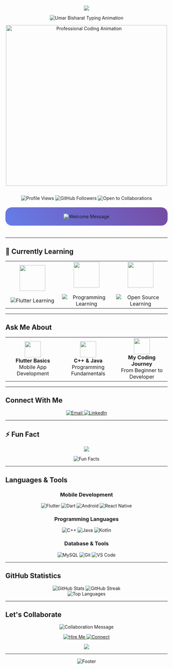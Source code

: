# <!-- Stunning Animated Header -->
<div align="center">
  <img src="https://capsule-render.vercel.app/api?type=waving&color=timeGradient&customColorList=12&height=150&section=header&text=Umar%20Bisharat&fontSize=50&fontColor=fff&animation=fadeIn&fontAlignY=35" />
</div>

<!-- Main Typing Animation -->
<p align="center">
  <img src="https://readme-typing-svg.herokuapp.com?font=Orbitron&weight=700&size=42&duration=2500&pause=800&color=00FF99&center=true&vCenter=true&width=800&height=80&lines=Hello+World!+I'm+Umar+Bisharat+✨;Software+Engineer+%26+Developer+💻;Flutter+%26+C%2B%2B+Enthusiast+🚀;Crafting+Beautiful+Mobile+Applications+📱;Passionate+Problem+Solver+🔥" alt="Umar Bisharat Typing Animation" />
</p>

<!-- Stunning Professional Animation -->
<p align="center">
  <img src="https://media.giphy.com/media/L1R1tvI9svkIWwpVYr/giphy.gif" width="500" alt="Professional Coding Animation" />
</p>

<!-- Animated Separator -->
<div align="center">
  <img src="https://user-images.githubusercontent.com/73097560/115834477-dbab4500-a447-11eb-908a-139a6edaec5c.gif" width="100%" height="2" />
</div>

<!-- Beautiful Badge Collection -->
<p align="center">
  <img src="https://komarev.com/ghpvc/?username=umarbisharat&style=for-the-badge&color=brightgreen&label=PROFILE+VIEWS" alt="Profile Views" />
  <img src="https://img.shields.io/github/followers/umarbisharat?label=FOLLOWERS&style=for-the-badge&color=blue" alt="GitHub Followers" />
  <img src="https://img.shields.io/badge/OPEN%20TO-COLLABORATIONS-ff6b6b?style=for-the-badge" alt="Open to Collaborations" />
</p>

<!-- Stunning Welcome Section with Glow Effect -->
<div align="center" style="background: linear-gradient(45deg, #667eea 0%, #764ba2 100%); border-radius: 20px; padding: 20px; margin: 20px 0;">
  <img src="https://readme-typing-svg.herokuapp.com?font=Orbitron&weight=600&size=28&duration=3000&pause=800&color=FFD700&center=true&vCenter=true&width=900&height=60&lines=🌟+Welcome+to+My+Digital+Universe!+🌟;💡+Passionate+About+Coding+%26+Innovation+💡;🏗️+Building+Projects+with+Modern+Technologies+🏗️;🔍+Always+Exploring+New+Programming+Horizons+🔍;🚀+Let's+Create+Something+Amazing+Together!+🚀" alt="Welcome Message" />
</div>

<!-- Glowing Separator -->
<div align="center">
  <img src="https://user-images.githubusercontent.com/73097560/115834477-dbab4500-a447-11eb-908a-139a6edaec5c.gif" width="100%" height="3" />
</div>

---

## 🌱 Currently Learning

<table align="center" width="100%">
  <tr>
    <td align="center" width="33%">
      <img src="https://media.giphy.com/media/eNAsjO55tPbgaor7ma/giphy.gif" width="80" height="80">
      <br><br>
      <img src="https://readme-typing-svg.herokuapp.com?font=Poppins&weight=600&size=16&duration=2000&pause=500&color=02569B&center=true&vCenter=true&width=280&height=40&lines=📱+Flutter+%26+Mobile+Development;Creating+Beautiful+Cross-Platform+Apps" alt="Flutter Learning" />
    </td>
    <td align="center" width="33%">
      <img src="https://media.giphy.com/media/LMt9638dO8dftAjtco/giphy.gif" width="80" height="80">
      <br><br>
      <img src="https://readme-typing-svg.herokuapp.com?font=Poppins&weight=600&size=16&duration=2000&pause=500&color=007396&center=true&vCenter=true&width=280&height=40&lines=💻+C%2B%2B+%26+Java+Mastery;Problem-Solving+%26+Algorithms" alt="Programming Learning" />
    </td>
    <td align="center" width="33%">
      <img src="https://media.giphy.com/media/du3J3cXyzhj75IOgvA/giphy.gif" width="80" height="80">
      <br><br>
      <img src="https://readme-typing-svg.herokuapp.com?font=Poppins&weight=600&size=16&duration=2000&pause=500&color=FF6B6B&center=true&vCenter=true&width=280&height=40&lines=🌍+Open+Source+Contributions;Building+Developer+Community" alt="Open Source Learning" />
    </td>
  </tr>
</table>

---

## Ask Me About

<table align="center">
  <tr>
    <td align="center" width="200">
      <img src="https://media.giphy.com/media/eNAsjO55tPbgaor7ma/giphy.gif" width="50"><br>
      <strong>Flutter Basics</strong><br>
      Mobile App Development
    </td>
    <td align="center" width="200">
      <img src="https://media.giphy.com/media/KAq5w47R9rmTuvWOWa/giphy.gif" width="50"><br>
      <strong>C++ & Java</strong><br>
      Programming Fundamentals
    </td>
    <td align="center" width="200">
      <img src="https://media.giphy.com/media/f3iwJFOVOwuy7K6FFw/giphy.gif" width="50"><br>
      <strong>My Coding Journey</strong><br>
      From Beginner to Developer
    </td>
  </tr>
</table>

---

## Connect With Me

<p align="center">
  <a href="mailto:muhammadumarjatt303@gmail.com">
    <img src="https://img.shields.io/badge/Email-D14836?style=for-the-badge&logo=gmail&logoColor=white&animation=pulse" alt="Email" />
  </a>
  <a href="https://www.linkedin.com/in/umar-bisharat-973532333/">
    <img src="https://img.shields.io/badge/LinkedIn-0077B5?style=for-the-badge&logo=linkedin&logoColor=white" alt="LinkedIn" />
  </a>
</p>

---

## ⚡ Fun Fact

<div align="center">
  <img src="https://capsule-render.vercel.app/api?type=rect&color=gradient&customColorList=12,20&height=120&section=header&text=Started%20programming%20in%209th%20grade%20with%20C%2B%2B&fontSize=24&fontColor=fff&desc=Fell%20in%20love%20with%20coding%20ever%20since!&descSize=16&descAlignY=70" />
</div>

<p align="center">
  <img src="https://readme-typing-svg.herokuapp.com?font=Orbitron&weight=500&size=20&duration=4000&pause=1200&color=FF6B6B&center=true&vCenter=true&width=700&lines=🎯+Every+bug+is+a+new+adventure+to+solve!;💡+Code+is+poetry+written+in+logic;🚀+From+'Hello+World'+to+building+dreams!" alt="Fun Facts" />
</p>

---

## Languages & Tools

<div align="center">
  <h3>Mobile Development</h3>
  <img src="https://img.shields.io/badge/Flutter-02569B?style=for-the-badge&logo=flutter&logoColor=white" alt="Flutter" />
  <img src="https://img.shields.io/badge/Dart-0175C2?style=for-the-badge&logo=dart&logoColor=white" alt="Dart" />
  <img src="https://img.shields.io/badge/Android-3DDC84?style=for-the-badge&logo=android&logoColor=white" alt="Android" />
  <img src="https://img.shields.io/badge/React%20Native-20232A?style=for-the-badge&logo=react&logoColor=61DAFB" alt="React Native" />
  
  <h3>Programming Languages</h3>
  <img src="https://img.shields.io/badge/C++-00599C?style=for-the-badge&logo=c%2B%2B&logoColor=white" alt="C++" />
  <img src="https://img.shields.io/badge/Java-007396?style=for-the-badge&logo=java&logoColor=white" alt="Java" />
  <img src="https://img.shields.io/badge/Kotlin-0095D5?style=for-the-badge&logo=kotlin&logoColor=white" alt="Kotlin" />
  
  <h3>Database & Tools</h3>
  <img src="https://img.shields.io/badge/MySQL-4479A1?style=for-the-badge&logo=mysql&logoColor=white" alt="MySQL" />
  <img src="https://img.shields.io/badge/Git-F05032?style=for-the-badge&logo=git&logoColor=white" alt="Git" />
  <img src="https://img.shields.io/badge/VS%20Code-007ACC?style=for-the-badge&logo=visual-studio-code&logoColor=white" alt="VS Code" />
</div>

---

## GitHub Statistics

<div align="center">
  <img src="https://github-readme-stats.vercel.app/api?username=umarbisharat&show_icons=true&theme=radical&hide_border=true&count_private=true" alt="GitHub Stats" />
  <img src="https://github-readme-streak-stats.herokuapp.com/?user=umarbisharat&theme=radical&hide_border=true" alt="GitHub Streak" />
</div>

<div align="center">
  <img src="https://github-readme-stats.vercel.app/api/top-langs/?username=umarbisharat&layout=compact&theme=radical&hide_border=true" alt="Top Languages" />
</div>

---

## Let's Collaborate

<p align="center">
  <img src="https://readme-typing-svg.herokuapp.com?font=Roboto&size=20&duration=3000&pause=1000&color=FFD700&center=true&vCenter=true&width=500&lines=Open+for+collaborations!;Let's+build+something+amazing+together!;Always+ready+for+new+challenges!" alt="Collaboration Message" />
</p>

<p align="center">
  <a href="mailto:muhammadumarjatt303@gmail.com">
    <img src="https://img.shields.io/badge/💼%20Hire%20Me-Email-ff6b6b?style=for-the-badge" alt="Hire Me" />
  </a>
  <a href="https://www.linkedin.com/in/umar-bisharat-973532333/">
    <img src="https://img.shields.io/badge/🤝%20Connect-LinkedIn-4ecdc4?style=for-the-badge" alt="Connect" />
  </a>
</p>

<!-- Footer Wave -->
<div align="center">
  <img src="https://capsule-render.vercel.app/api?type=waving&color=gradient&customColorList=0,2,2,5,30&height=100&section=footer&text=Thanks%20for%20visiting!&fontSize=20&fontColor=ffffff" />
</div>

---

<p align="center">
  <img src="https://readme-typing-svg.herokuapp.com?font=Roboto&size=16&duration=4000&pause=1000&color=888888&center=true&vCenter=true&width=400&lines=Made+with+❤️+by+Umar+Bisharat;Happy+Coding!+🚀" alt="Footer" />
</p>
